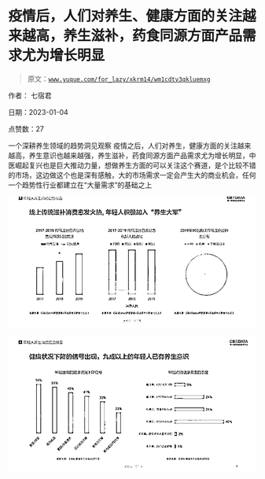# 疫情后，人们对养生、健康方面的关注越来越高，养生滋补，药食同源方面产品需求尤为增长明显

> 原文：[`www.yuque.com/for_lazy/xkrm14/wm1cdtv3qkluemxg`](https://www.yuque.com/for_lazy/xkrm14/wm1cdtv3qkluemxg)



作者： 七宿君 

日期：2023-01-04 

点赞数：27 

一个深耕养生领域的趋势洞见观察 疫情之后，人们对养生，健康方面的关注越来越高，养生意识也越来越强，养生滋补，药食同源方面产品需求尤为增长明显，中医崛起复兴也是巨大推动力量，想做养生方面的可以关注这个赛道，是个比较不错的市场，这边做这个也是深有感触，大的市场需求一定会产生大的商业机会，任何一个趋势性行业都建立在“大量需求”的基础之上 

![](img/bda460081f5d76a2c38c7f1925ec59ad.png) 

![](img/04ebc0ff974649c44dfa1b9fbc631c40.png) 

